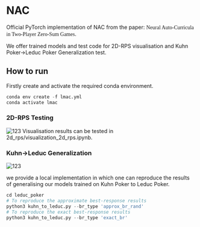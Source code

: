 # NAC

Official PyTorch implementation of NAC from the paper: <font face = "BlackBold">Neural Auto-Curricula in Two-Player Zero-Sum Games</font>.

We offer trained models and test code for 2D-RPS visualisation and Kuhn Poker->Leduc Poker Generalization test.
## How to run
Firstly create and activate the required conda environment.
```python
conda env create -f lmac.yml
conda activate lmac
```

### 2D-RPS Testing
![123](2d_rps.png)
Visualisation results can be tested in 2d_rps/visualization_2d_rps.ipynb.

### Kuhn->Leduc Generalization
![123](kuhn_leduc_gen.png)

we provide a local implementation in which one can reproduce the results of generalising our models trained on Kuhn Poker to Leduc Poker.

```python
cd leduc_poker
# To reproduce the approximate best-response results
python3 kuhn_to_leduc.py --br_type 'approx_br_rand'
# To reproduce the exact best-response results
python3 kuhn_to_leduc.py --br_type 'exact_br'
```



